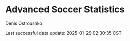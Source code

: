 # Advanced Soccer Statistics
Denis Ostroushko

<!-- gfm -->

Last successful data update: 2025-01-29 02:30:35 CST

